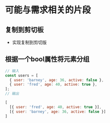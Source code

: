 # 可能与需求相关的片段

## 复制到剪切板

* 实现复制到剪切版

## 根据一个bool属性将元素分组


```js
// 输入
const users = [
  { user: 'barney', age: 36, active: false },
  { user: 'fred', age: 40, active: true },
];
// 输出

[
  [{ user: 'fred', age: 40, active: true }],
  [{ user: 'barney', age: 36, active: false }]
]
```